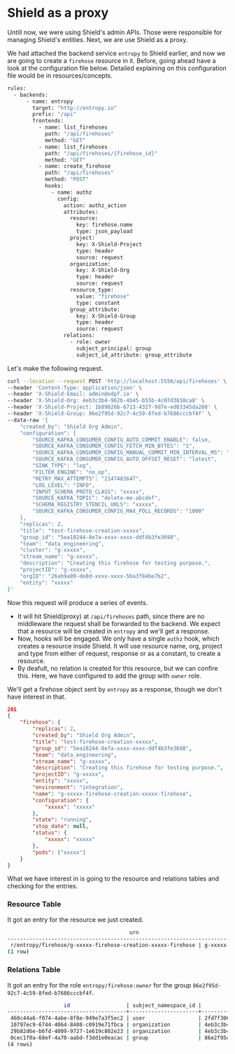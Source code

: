 # Shield as a proxy

Untill now, we were using Shield's admin APIs. Those were responsible for managing Shield's entities. Next, we are use Shield as a proxy.

We had attached the backend service `entropy` to Shield earlier, and now we are going to create a `firehose` resource in it.
Before, going ahead have a look at the configuration file below. Detailed explaining on this configuration file would be in resources/concepts.

```sh
rules:
  - backends:
      - name: entropy
        target: "http://entropy.io"
        prefix: "/api"
        frontends:
          - name: list_firehoses
            path: "/api/firehoses"
            method: "GET"
          - name: list_firehoses
            path: "/api/firehoses/{firehose_id}"
            method: "GET"
          - name: create_firehose
            path: "/api/firehoses"
            method: "POST"
            hooks:
              - name: authz
                config:
                  action: authz_action
                  attributes:
                    resource:
                      key: firehose.name
                      type: json_payload
                    project:
                      key: X-Shield-Project
                      type: header
                      source: request
                    organization:
                      key: X-Shield-Org
                      type: header
                      source: request
                    resource_type:
                      value: "firehose"
                      type: constant
                    group_attribute:
                      key: X-Shield-Group
                      type: header
                      source: request
                  relations:
                    - role: owner
                      subject_principal: group
                      subject_id_attribute: group_attribute
```

Let's make the following request.

```sh
curl --location --request POST 'http://localhost:5556/api/firehoses' \
--header 'Content-Type: application/json' \
--header 'X-Shield-Email: admin@odpf.io' \
--header 'X-Shield-Org: 4eb3c3b4-962b-4b45-b55b-4c07d3810ca8' \
--header 'X-Shield-Project: 1b89026b-6713-4327-9d7e-ed03345da288' \
--header 'X-Shield-Group: 86e2f95d-92c7-4c59-8fed-b7686cccbf4f' \
--data-raw '{
    "created_by": "Shield Org Admin",
    "configuration": {
        "SOURCE_KAFKA_CONSUMER_CONFIG_AUTO_COMMIT_ENABLE": false,
        "SOURCE_KAFKA_CONSUMER_CONFIG_FETCH_MIN_BYTES": "1",
        "SOURCE_KAFKA_CONSUMER_CONFIG_MANUAL_COMMIT_MIN_INTERVAL_MS": "-1",
        "SOURCE_KAFKA_CONSUMER_CONFIG_AUTO_OFFSET_RESET": "latest",
        "SINK_TYPE": "log",
        "FILTER_ENGINE": "no_op",
        "RETRY_MAX_ATTEMPTS": "2147483647",
        "LOG_LEVEL": "INFO",
        "INPUT_SCHEMA_PROTO_CLASS": "xxxxx",
        "SOURCE_KAFKA_TOPIC": "delete-me-abcdef",
        "SCHEMA_REGISTRY_STENCIL_URLS": "xxxxx",
        "SOURCE_KAFKA_CONSUMER_CONFIG_MAX_POLL_RECORDS": "1000"
    },
    "replicas": 2,
    "title": "test-firehose-creation-xxxxx",
    "group_id": "5ea18244-8e7a-xxxx-xxxx-ddf4b3fe3698",
    "team": "data_engineering",
    "cluster": "g-xxxxx",
    "stream_name": "g-xxxxx",
    "description": "Creating this firehose for testing purpose.",
    "projectID": "g-xxxxx",
    "orgID": "26ab9a89-de8d-xxxx-xxxx-5ba3f84be7b2",
    "entity": "xxxxx"
}'
```

Now this request will produce a series of events.

- It will hit Shield(proxy) at `/api/firehoses` path, since there are no middleware the request shall be forwarded to the backend.
We expect that a resource will be created in `entropy` and we'll get a response.
- Now, hooks will be engaged. We only have a single `authz` hook, which creates a resource inside Shield. It will use resource name, org, project and type from either of request, response or as a constant, to create a resource.
- By deafult, no relation is created for this resource, but we can confire this. Here, we have configured to add the group with `owner` role.

We'll get a firehose object sent by `entropy` as a response, though we don't have interest in that.

```json
201
{
    "firehose": {
        "replicas": 2,
        "created_by": "Shield Org Admin",
        "title": "test-firehose-creation-xxxxx",
        "group_id": "5ea18244-8e7a-xxxx-xxxx-ddf4b3fe3698",
        "team": "data_engineering",
        "stream_name": "g-xxxxx",
        "description": "Creating this firehose for testing purpose.",
        "projectID": "g-xxxxx",
        "entity": "xxxxx",
        "environment": "integration",
        "name": "g-xxxxx-firehose-creation-xxxxx-firehose",
        "configuration": {
            "xxxxx": "xxxxx"
        },
        "state": "running",
        "stop_date": null,
        "status": {
            "xxxxx": "xxxxx"
        },
        "pods": ["xxxxx"]
    }
}
```

What we have interest in is going to the resource and relations tables and checking for the entries.

### Resource Table

It got an entry for the resource we just created.

```sh
                                       urn                                       |                             name                             |              project_id              |                org_id                |   namespace_id   |          created_at           |          updated_at           | deleted_at |               user_id                |                  id                  
---------------------------------------------------------------------------------+--------------------------------------------------------------+--------------------------------------+--------------------------------------+------------------+-------------------------------+-------------------------------+------------+--------------------------------------+--------------------------------------
 r/entropy/firehose/g-xxxxx-firehose-creation-xxxxx-firehose | g-xxxxx-firehose-creation-xxxxx-firehose | 1b89026b-6713-4327-9d7e-ed03345da288 | 4eb3c3b4-962b-4b45-b55b-4c07d3810ca8 | entropy/firehose | 2022-12-08 13:25:37.335962+00 | 2022-12-08 13:25:37.335962+00 |            | 2fd7f306-61db-4198-9623-6f5f1809df11 | 28105b9a-1717-47cf-a5d9-49249b6638df
(1 row)
```

### Relations Table

It got an entry for the role `entropy/firehose:owner` for the group `86e2f95d-92c7-4c59-8fed-b7686cccbf4f`.

```sh
                  id                  | subject_namespace_id |              subject_id              | object_namespace_id |              object_id               |        role_id         |          created_at           |          updated_at           | deleted_at 
--------------------------------------+----------------------+--------------------------------------+---------------------+--------------------------------------+------------------------+-------------------------------+-------------------------------+------------
 460c44a6-f074-4abe-8f8e-949e7a3f5ec2 | user                 | 2fd7f306-61db-4198-9623-6f5f1809df11 | organization        | 4eb3c3b4-962b-4b45-b55b-4c07d3810ca8 | organization:owner     | 2022-12-07 14:10:42.881572+00 | 2022-12-07 14:10:42.881572+00 | 
 10797ec9-6744-4064-8408-c0919e71fbca | organization         | 4eb3c3b4-962b-4b45-b55b-4c07d3810ca8 | project             | 1b89026b-6713-4327-9d7e-ed03345da288 | project:organization   | 2022-12-07 14:31:46.517828+00 | 2022-12-07 14:31:46.517828+00 | 
 29b82d6e-b6fd-4009-9727-1e619c802e23 | organization         | 4eb3c3b4-962b-4b45-b55b-4c07d3810ca8 | group               | 86e2f95d-92c7-4c59-8fed-b7686cccbf4f | group:organization     | 2022-12-07 17:03:59.537254+00 | 2022-12-07 17:03:59.537254+00 | 
 0cec1f0a-68ef-4a70-aabd-f3dd1e0eacac | group                | 86e2f95d-92c7-4c59-8fed-b7686cccbf4f | entropy/firehose    | 28105b9a-1717-47cf-a5d9-49249b6638df | entropy/firehose:owner | 2022-12-08 13:25:37.550927+00 | 2022-12-08 13:25:37.550927+00 | 
(4 rows)
```